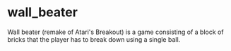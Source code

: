 # wall_beater
Wall beater (remake of Atari's Breakout) is a game consisting of a block of bricks that the player has to break down using a single ball.

